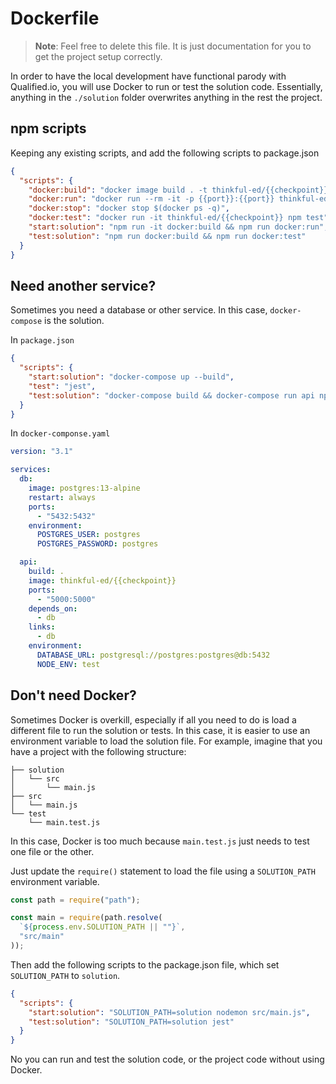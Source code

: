 # Dockerfile

> **Note**: Feel free to delete this file. It is just documentation for you to get the project setup correctly.

In order to have the local development have functional parody with Qualified.io, you will use Docker
to run or test the solution code. Essentially, anything in the `./solution` folder overwrites anything in the rest the project.

## npm scripts

Keeping any existing scripts, and add the following scripts to package.json

```json
{
  "scripts": {
    "docker:build": "docker image build . -t thinkful-ed/{{checkpoint}}",
    "docker:run": "docker run --rm -it -p {{port}}:{{port}} thinkful-ed/{{checkpoint}}",
    "docker:stop": "docker stop $(docker ps -q)",
    "docker:test": "docker run -it thinkful-ed/{{checkpoint}} npm test",
    "start:solution": "npm run -it docker:build && npm run docker:run",
    "test:solution": "npm run docker:build && npm run docker:test"
  }
}
```

## Need another service?

Sometimes you need a database or other service. In this case, `docker-compose` is the solution.

In `package.json`

```json
{
  "scripts": {
    "start:solution": "docker-compose up --build",
    "test": "jest",
    "test:solution": "docker-compose build && docker-compose run api npm test"
  }
}
```

In `docker-componse.yaml`

```yaml
version: "3.1"

services:
  db:
    image: postgres:13-alpine
    restart: always
    ports:
      - "5432:5432"
    environment:
      POSTGRES_USER: postgres
      POSTGRES_PASSWORD: postgres

  api:
    build: .
    image: thinkful-ed/{{checkpoint}}
    ports:
      - "5000:5000"
    depends_on:
      - db
    links:
      - db
    environment:
      DATABASE_URL: postgresql://postgres:postgres@db:5432
      NODE_ENV: test
```

## Don't need Docker?

Sometimes Docker is overkill, especially if all you need to do is load a different file to run the solution or tests. In this case, it is
easier to use an environment variable to load the solution file. For example, imagine that you have a project with the following structure:

```
├── solution
│   └── src
│       └── main.js
├── src
│   └── main.js
└── test
    └── main.test.js
```

In this case, Docker is too much because `main.test.js` just needs to test one file or the other.

Just update the `require()` statement to load the file using a `SOLUTION_PATH` environment variable.

```javascript
const path = require("path");

const main = require(path.resolve(
  `${process.env.SOLUTION_PATH || ""}`,
  "src/main"
));
```

Then add the following scripts to the package.json file, which set `SOLUTION_PATH` to `solution`.

```json
{
  "scripts": {
    "start:solution": "SOLUTION_PATH=solution nodemon src/main.js",
    "test:solution": "SOLUTION_PATH=solution jest"
  }
}
```

No you can run and test the solution code, or the project code without using Docker.
